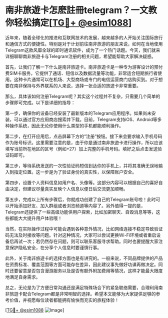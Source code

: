 # 南非旅遊卡怎麽註冊telegram？一文教你轻松搞定[[TG💪+ @esim1088](https://t.me/s/esim1088)]

近年来，随着全球化的推进和互联网技术的发展，越来越多的人开始关注国际旅行和通信方式的便捷性。特别是对于计划前往南非旅游的朋友来说，如何在当地使用Telegram这款风靡全球的即时通讯软件，成为了一个热门话题。今天，我们就来详细聊聊南非旅遊卡与Telegram注册的相关问题，希望能帮助大家解决疑惑。

首先，让我们了解一下什么是南非旅遊卡。南非旅遊卡是一种专为游客设计的预付费SIM卡服务，它提供了通话、短信以及数据流量等功能，非常适合短期旅行者使用。这种卡片通常可以在机场、大型商场或专门的电信运营商门店购买到。对于想要在南非保持与外界联系的人来说，选择一张合适的旅遊卡非常重要。

那么，具体该如何注册Telegram呢？其实这个过程并不复杂，只需要几个简单的步骤即可完成。以下是详细的指导：

第一步，确保你的设备已经安装了最新版本的Telegram应用程序。如果尚未安装，可以通过官方应用商店搜索并下载。目前，Telegram支持iOS、Android等多种操作系统，因此无论你使用什么类型的手机都能顺利操作。

第二步，在打开应用后，点击屏幕下方的“注册”按钮。接下来会要求输入手机号码作为账号标识。这里需要注意的是，由于你是通过南非旅遊卡进行操作，所以应该填写当前所在地区的区号（例如+27）加上完整的手机号码。填好之后点击发送验证码即可。

第三步，等待系统发送的一次性验证码短信到达你的手机上，并将其准确无误地输入到指定位置。这一步是为了验证身份的真实性，以保障账户安全。

第四步，设置个人资料信息如用户名、头像等。这部分内容可以根据自己的喜好自由决定，但建议尽量真实反映个人信息以便日后交流更加顺畅。

第五步，完成以上所有步骤后，你就成功创建了自己的Telegram账号啦！此时可以开始添加好友、加入群组或者浏览频道等内容了。另外值得一提的是，Telegram还提供了一些高级功能供用户探索，比如加密聊天、自毁消息等等，这些都能大大提升用户体验哦！

当然，在实际操作过程中可能会遇到各种意外情况，比如网络连接不稳定导致验证码无法及时接收等问题。针对这种情况，大家可以尝试更换Wi-Fi环境或者重启设备后再试一次；若仍然存在问题，则可以联系客服寻求帮助。同时也要提醒大家注意保护隐私安全，在分享个人信息时要谨慎行事。

此外，关于南非旅遊卡的选择方面也是有讲究的。一般来说，不同品牌提供的产品在资费标准、覆盖范围等方面可能存在差异，因此建议事先做好功课再做决定。同时还要留意是否包含漫游服务以及是否有额外附加费用等情况，这样才能最大限度地满足自身需求。

总之，无论是为了方便日常沟通还是满足特殊场合下的紧急联络需要，合理利用南非旅遊卡配合Telegram都是非常明智的选择。希望本文能够为大家提供足够的参考价值，并祝愿每位读者都能拥有愉快而充实的旅程体验！

[[TG💪+ @esim1088](https://t.me/s/esim1088) ![Image](https://i.postimg.cc/4NQfJmqS/Snipaste-2025-05-13-00-14-12.png)]